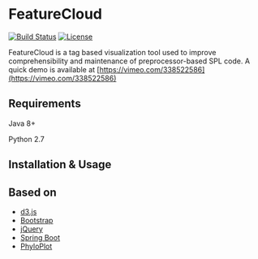 # FeatureCloud
[![Build Status](https://travis-ci.com/rmedeiros/FeatureCloud.svg?branch=feature%2Fsnapshot-visualization)](https://travis-ci.com/rmedeiros/FeatureCloud)
    [![License](https://img.shields.io/badge/license-GPL-blue)](https://www.gnu.org/licenses/gpl-3.0.html)

FeatureCloud is a tag based visualization tool used to improve comprehensibility and maintenance
of preprocessor-based SPL code. A quick demo is available at [https://vimeo.com/338522586](https://vimeo.com/338522586)


## Requirements
Java 8+

Python 2.7

## Installation & Usage


## Based on

* [d3.js](http://d3js.org/)
* [Bootstrap](http://getbootstrap.com)
* [jQuery](http://jquery.com)
* [Spring Boot](https://github.com/spring-projects/spring-boot)
* [PhyloPlot](https://github.com/adamzy/PhyloPlot)
